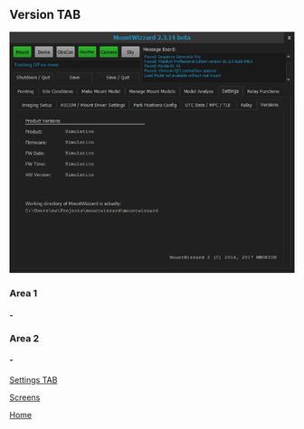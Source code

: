 ## Version TAB

<img src="../pics/tab_settings_versions.png"/>

### Area 1

#### -

### Area 2

#### -

[Settings TAB](11start06.md)

[Screens](11start00.md)

[Home](00home.md)
